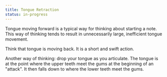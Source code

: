 ```yaml
---
title: Tongue Retraction
status: in-progress
---
```


Tongue moving forward is a typical way for thinking about starting a note. This way
of thinking tends to result in unnecessarily large, inefficient tongue movement.

Think that tongue is moving back. It is a short and swift action.

Another way of thinking: drop your tongue as you articulate. The tongue is at the point
where the upper teeth meet the gums at the beginning of an "attack". It then falls down
to where the lower teeth meet the gums.
